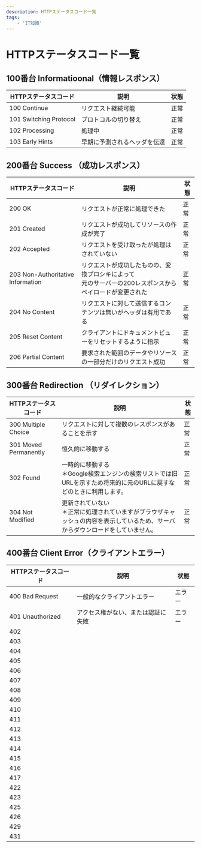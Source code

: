```yaml
---
description: HTTPステータスコード一覧
tags: 
    - 'IT知識'
---
```


# HTTPステータスコード一覧

## 100番台 Informatioonal（情報レスポンス）

|HTTPステータスコード|説明|状態|
|--|--|--|
|100 Continue          |リクエスト継続可能          |正常|
|101 Switching Protocol|プロトコルの切り替え        |正常|
|102 Processing        |処理中                     |正常|
|103 Early Hints       |早期に予測されるヘッダを伝達|正常|

## 200番台 Success （成功レスポンス）

|HTTPステータスコード|説明|状態|
|--|--|--|
|200 OK                           |リクエストが正常に処理できた|正常|
|201 Created                      |リクエストが成功してリソースの作成が完了|正常|
|202 Accepted                     |リクエストを受け取ったが処理はされていない|正常|
|203 Non-Authoritative Information|リクエストが成功したものの、変換プロシキによって</br>元のサーバーの200レスポンスからペイロードが変更された|正常|
|204 No Content                   |リクエストに対して送信するコンテンツは無いがヘッダは有用である|正常|
|205 Reset Content                |クライアントにドキュメントビューをリセットするように指示|正常|
|206 Partial Content              |要求された範囲のデータやリソースの一部分だけのリクエスト成功|正常|

## 300番台 Redirection （リダイレクション）

|HTTPステータスコード|説明|状態|
|--|--|--|
|300 Multiple Choice|リクエストに対して複数のレスポンスがあることを示す|正常|
|301 Moved Permanently|恒久的に移動する|正常|
|302 Found|一時的に移動する</br>＊Google検索エンジンの検索リストでは旧URLを示すため将来的に元のURLに戻すなどのときに利用します。|正常|
|304 Not Modified|更新されていない</br>＊正常に処理されていますがブラウザキャッシュの内容を表示しているため、サーバからダウンロードをしていません。|正常|

## 400番台 Client Error（クライアントエラー）

|HTTPステータスコード|説明|状態|
|--|--|--|
|400 Bad Request|一般的なクライアントエラー|エラー|
|401 Unauthorized|アクセス権がない、または認証に失敗|エラー|
|402|||
|403|||
|404|||
|405|||
|406|||
|407|||
|408|||
|409|||
|410|||
|411|||
|412|||
|413|||
|414|||
|415|||
|416|||
|417|||
|422|||
|423|||
|425|||
|426|||
|429|||
|431|||
